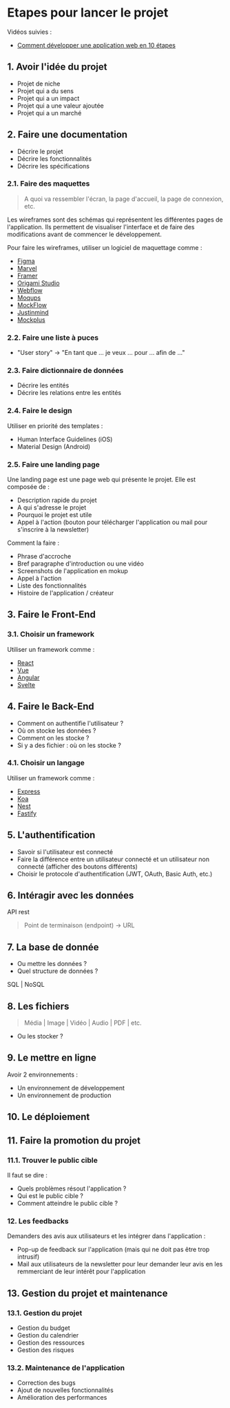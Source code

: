 # Etapes pour lancer le projet

Vidéos suivies :

- [Comment développer une application web en 10 étapes](https://youtu.be/q0L2XYi51dk)

## 1. Avoir l'idée du projet

- Projet de niche
- Projet qui a du sens
- Projet qui a un impact
- Projet qui a une valeur ajoutée
- Projet qui a un marché

## 2. Faire une documentation

- Décrire le projet
- Décrire les fonctionnalités
- Décrire les spécifications

### 2.1. Faire des maquettes

> A quoi va ressembler l'écran, la page d'accueil, la page de connexion, etc.

Les wireframes sont des schémas qui représentent les différentes pages de l'application. Ils permettent de visualiser l'interface et de faire des modifications avant de commencer le développement.

Pour faire les wireframes, utiliser un logiciel de maquettage comme :

- [Figma](https://www.figma.com/)
- [Marvel](https://marvelapp.com/)
- [Framer](https://www.framer.com/)
- [Origami Studio](https://origami.design/)
- [Webflow](https://webflow.com/)
- [Moqups](https://moqups.com/)
- [MockFlow](https://www.mockflow.com/)
- [Justinmind](https://www.justinmind.com/)
- [Mockplus](https://www.mockplus.com/)

### 2.2. Faire une liste à puces

- "User story" -> "En tant que ... je veux ... pour ... afin de ..."

### 2.3. Faire dictionnaire de données

- Décrire les entités
- Décrire les relations entre les entités

### 2.4. Faire le design

Utiliser en priorité des templates :

- Human Interface Guidelines (iOS)
- Material Design (Android)

### 2.5. Faire une landing page

Une landing page est une page web qui présente le projet. Elle est composée de :

- Description rapide du projet
- A qui s'adresse le projet
- Pourquoi le projet est utile
- Appel à l'action (bouton pour télécharger l'application ou mail pour s'inscrire à la newsletter)

Comment la faire :

- Phrase d'accroche
- Bref paragraphe d'introduction ou une vidéo
- Screenshots de l'application en mokup
- Appel à l'action
- Liste des fonctionnalités
- Histoire de l'application / créateur

## 3. Faire le Front-End

### 3.1. Choisir un framework

Utiliser un framework comme :

- [React](https://reactjs.org/)
- [Vue](https://vuejs.org/)
- [Angular](https://angular.io/)
- [Svelte](https://svelte.dev/)

## 4. Faire le Back-End

- Comment on authentifie l'utilisateur ?
- Où on stocke les données ?
- Comment on les stocke ?
- Si y a des fichier : où on les stocke ?

### 4.1. Choisir un langage

Utiliser un framework comme :

- [Express](https://expressjs.com/)
- [Koa](https://koajs.com/)
- [Nest](https://nestjs.com/)
- [Fastify](https://www.fastify.io/)

## 5. L'authentification

- Savoir si l'utilisateur est connecté
- Faire la différence entre un utilisateur connecté et un utilisateur non connecté (afficher des boutons différents)
- Choisir le protocole d'authentification (JWT, OAuth, Basic Auth, etc.)

## 6. Intéragir avec les données

API rest

> Point de terminaison (endpoint) -> URL

## 7. La base de donnée

- Ou mettre les données ?
- Quel structure de données ?

SQL | NoSQL

## 8. Les fichiers

> Média | Image | Vidéo | Audio | PDF | etc.

- Ou les stocker ?

## 9. Le mettre en ligne

Avoir 2 environnements :

- Un environnement de développement
- Un environnement de production

## 10. Le déploiement

## 11. Faire la promotion du projet

### 11.1. Trouver le public cible

Il faut se dire :

- Quels problèmes résout l'application ?
- Qui est le public cible ?
- Comment atteindre le public cible ?

### 12. Les feedbacks

Demanders des avis aux utilisateurs et les intégrer dans l'application :

- Pop-up de feedback sur l'application (mais qui ne doit pas être trop intrusif)
- Mail aux utilisateurs de la newsletter pour leur demander leur avis en les remmerciant de leur intérêt pour l'application

## 13. Gestion du projet et maintenance

### 13.1. Gestion du projet

- Gestion du budget
- Gestion du calendrier
- Gestion des ressources
- Gestion des risques

### 13.2. Maintenance de l'application

- Correction des bugs
- Ajout de nouvelles fonctionnalités
- Amélioration des performances
